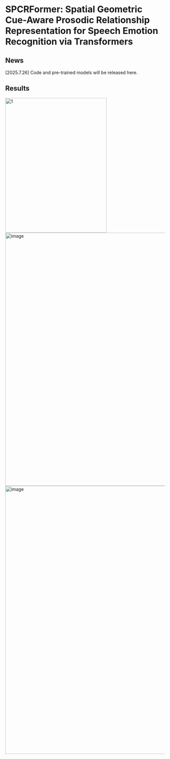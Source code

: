 # SPCRFormer:  Spatial Geometric Cue-Aware  Prosodic Relationship Representation for Speech Emotion Recognition via  Transformers

## News

[2025.7.26] Code and pre-trained models will be released here.

## Results

<img width="320" height="425" alt="1" src="https://github.com/user-attachments/assets/8efb00ff-fe24-445c-b407-e860706036ff" />


<img width="1429" height="799" alt="image" src="https://github.com/user-attachments/assets/f7193b12-497c-4596-8824-e9c4346adf27" />

<img width="1478" height="846" alt="image" src="https://github.com/user-attachments/assets/c696b27d-0365-4c92-b9d2-9584e004dba8" />


